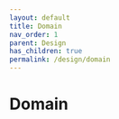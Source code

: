 ```yaml
---
layout: default
title: Domain
nav_order: 1
parent: Design
has_children: true
permalink: /design/domain
---
```


# Domain
